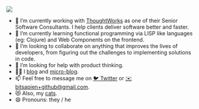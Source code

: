 
<!--
**bitsapien/bitsapien** is a ✨ _special_ ✨ repository because its `README.md` (this file) appears on your GitHub profile.

Here are some ideas to get you started:

- 🔭 I’m currently working on ...
- 🌱 I’m currently learning ...
- 👯 I’m looking to collaborate on ...
- 🤔 I’m looking for help with ...
- 💬 Ask me about ...
- 📫 How to reach me: ...
- 😄 Pronouns: ...
- ⚡ Fun fact: ...
-->
<img style="inline-block" src="https://blog.bitsapien.dev/img/github-cover.png">

- 🔭 I’m currently working with [ThoughtWorks](https://www.thoughtworks.com) as one of their Senior Software Consultants. I help clients deliver software better and faster.
- 🌱 I’m currently learning functional programming via LISP like languages (eg: Clojure) and Web Components on the frontend.
- 👯 I’m looking to collaborate on anything that improves the lives of developers, from figuring out the challenges to implementing solutions in code.
- 🤔 I’m looking for help with product thinking.
- ✍🏽 I [blog](https://blog.bitsapien.dev/posts) and [micro-blog](https://twitter.com/bitsapien_logs).
- 📫 Feel free to message me on [🐦 Twitter](https://twitter.com/bitsapien_logs) or [✉️ bitsapien+github@gmail.com](mailto:bitsapien+github@gmail.com).
- 😻 Also, my [cats](https://twitter.com/bitsapien_logs/status/1330397097854689287).
- 😄 Pronouns: they / he
